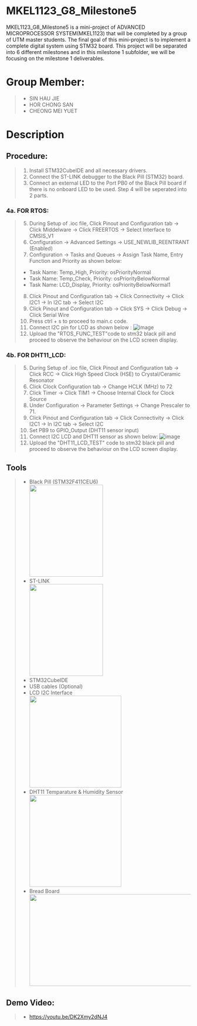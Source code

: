 # MKEL1123_G8_Milestone5

MKEL1123_G8_Milestone5 is a mini-project of ADVANCED MICROPROCESSOR SYSTEM(MKEL1123) that will be completed by a group of UTM master students. The final goal of this mini-project is to implement a complete digital system using STM32 board. This project will be separated into 6 different milestones and in this milestone 1 subfolder, we will be focusing on the milestone 1 deliverables.

# Group Member:
> - SIN HAU JIE 
> - HOR CHONG SAN
> - CHEONG MEI YUET 

# Description 

## Procedure:
> 1. Install STM32CubeIDE and all necessary drivers.
> 2. Connect the ST-LINK debugger to the Black Pill (STM32) board.
> 3. Connect an external LED to the Port PB0 of the Black Pill board if there is no onboard LED to be used. Step 4 will be seperated into 2 parts.

### 4a. FOR RTOS:
> 5. During Setup of .ioc file, Click Pinout and Configuration tab -> Click Middelware → Click FREERTOS → Select Interface to CMSIS_V1
> 6. Configuration → Advanced Settings → USE_NEWLIB_REENTRANT (Enabled) 
> 7. Configuration → Tasks and Queues → Assign Task Name, Entry Function and Priority as shown below:
>  - Task Name: Temp_High, Priority: osPriorityNormal
>  - Task Name: Temp_Check, Priority: osPriorityBelowNormal
>  - Task Name: LCD_Display, Priority: osPriorityBelowNormal1
> 8. Click Pinout and Configuration tab -> Click Connectivity -> Click I2C1 -> In I2C tab -> Select I2C
> 9. Click Pinout and Configuration tab -> Click SYS -> Click Debug -> Click Serial Wire
> 10. Press ctrl + s to proceed to main.c code.
> 11. Connect I2C pin for LCD as shown below :
> ![image](https://user-images.githubusercontent.com/45865379/178192590-65df64fd-2fbf-4df0-afa1-09242f420e2e.png)
> 12. Upload the "RTOS_FUNC_TEST"code to stm32 black pill and proceed to observe the behaviour on the LCD screen display.

### 4b. FOR DHT11_LCD:
> 5. During Setup of .ioc file, Click Pinout and Configuration tab -> Click RCC → Click High Speed Clock (HSE) to Crystal/Ceramic Resonator
> 6. Click Clock Configuration tab → Change HCLK (MHz) to 72
> 7. Click Timer → Click TIM1 → Choose Internal Clock for Clock Source
> 8. Under Configuration → Parameter Settings → Change Prescaler to 71.
> 9. Click Pinout and Configuration tab -> Click Connectivity -> Click I2C1 -> In I2C tab -> Select I2C
> 10. Set PB9 to GPIO_Output (DHT11 sensor input)
> 11. Connect I2C LCD and DHT11 sensor as shown below:
> ![image](https://user-images.githubusercontent.com/45865379/178212451-0cfcea7e-7c7d-4ff6-a334-3817da79d595.png)
> 12. Upload the "DHT11_LCD_TEST" code to stm32 black pill and proceed to observe the behaviour on the LCD screen display.

## Tools 
> - Black Pill (STM32F411CEU6) <br /> <img src= "https://user-images.githubusercontent.com/43127923/168484496-1c579d80-2780-4d89-a25e-1528c6f6a567.jpeg" width="200" height="250">
> - ST-LINK <br /> <img src= "https://user-images.githubusercontent.com/43127923/168484459-5615faba-0774-4376-af45-6eedd8631bbd.jpeg" width="200" height="250">
> - STM32CubeIDE 
> - USB cables (Optional)
> - LCD I2C Interface <br /> <img src= "https://user-images.githubusercontent.com/45865379/178213151-53627a98-90fd-44a5-ba75-cfbee9c14e34.jpg" width="250" height="250">
> - DHT11 Temparature & Humidity Sensor  <br /> <img src= "https://user-images.githubusercontent.com/45865379/178213385-a45a5442-6e1b-4ffd-8b9f-c277fe649b6f.jpg" width="250" height="250">
> - Bread Board   <br /> <img src= "https://user-images.githubusercontent.com/45865379/178213556-14a74749-6aea-4a26-916d-164d12bc26ad.png" width="500" height="250">

## Demo Video:
> - https://youtu.be/DK2Xmy2dNJ4
